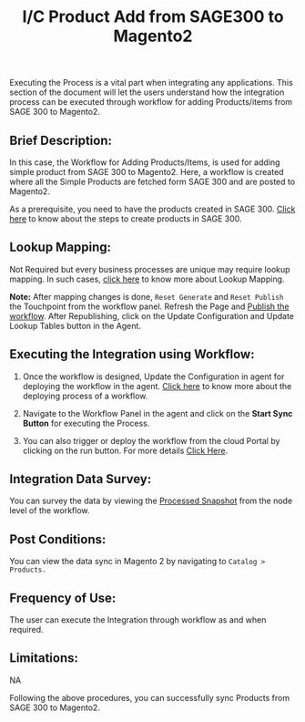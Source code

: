 ﻿---
title: "I/C Product Add from SAGE300 to Magento2"
toc: true
tag: developers
category: "Integration"
menus: 
    sagemagentointegration:
        title:  "I/C Product Add"
        icon: fa fa-wpexplorer
        identifier: sage300magentoproductadd
---
Executing the Process is a vital part when integrating any applications. This section of the document will let the users understand how the integration process can be executed through workflow for adding Products/items from SAGE  300 to Magento2.

## Brief Description:

In this case, the Workflow for Adding Products/Items, is used for adding simple product from SAGE 300 to Magento2. Here, a workflow is created where all the Simple Products are fetched form SAGE 300 and are posted to Magento2.

As a prerequisite, you need to have the products created in SAGE 300. [Click here](/connectors/adding-product-in-sage/) to know about the steps to create products in SAGE 300.

## Lookup Mapping:

Not Required but every business processes are unique may require lookup mapping. In such cases, [click here](/transformation/using-lookups-for-value-exchange/) to know more about Lookup Mapping.

**Note:** After mapping changes is done, `Reset Generate` and `Reset Publish` the Touchpoint from the workflow panel. Refresh the Page and [Publish the workflow](/workflow/deploying-and-executing/#publishing-a-workflow). After Republishing, click on the Update Configuration and Update Lookup Tables button in the Agent.

## Executing the Integration using Workflow:

1.	Once the workflow is designed, Update the Configuration in agent for deploying the workflow in the agent. [Click here](/workflow/deploying-and-executing/) to know more about the deploying process of a workflow.

2.	Navigate to the Workflow Panel in the agent and click on the **Start Sync Button** for executing the Process.

3. You can also trigger or deploy the workflow from the cloud Portal by clicking on the run button. For more details [Click Here](/workflow/deploying-and-executing/#executing-the-workflow).


## Integration Data Survey:

You can survey the data by viewing the [Processed Snapshot](/workflow/list-of-snapshot/)  from the node level of the workflow.

## Post Conditions:
You can view the data sync in Magento 2 by navigating to `Catalog > Products.`

## Frequency of Use:

The user can execute the Integration through workflow as and when required. 

## Limitations:
NA

Following the above procedures, you can successfully sync Products from SAGE 300 to Magento2.


